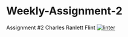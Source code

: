 # Weekly-Assignment-2
Assignment #2 Charles Ranlett Flint
[![linter](https://github.com/Colin-Kieu/Weekly-Assignment-2/workflows/linter/badge.svg)](https://github.com/marketplace/actions/super-linter)